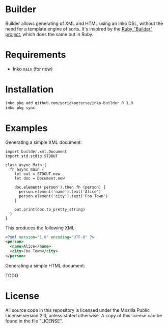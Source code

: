 # Builder

Builder allows generating of XML and HTML using an Inko DSL, without the need
for a template engine of sorts. It's inspired by the [Ruby "Builder"
project](https://github.com/tenderlove/builder), which does the same but in
Ruby.

# Requirements

- Inko `main` (for now)

# Installation

```bash
inko pkg add github.com/yorickpeterse/inko-builder 0.1.0
inko pkg sync
```

# Examples

Generating a simple XML document:

```inko
import builder.xml.Document
import std.stdio.STDOUT

class async Main {
  fn async main {
    let out = STDOUT.new
    let doc = Document.new

    doc.element('person').then fn (person) {
      person.element('name').text('Alice')
      person.element('city').text('Foo Town')
    }

    out.print(doc.to_pretty_string)
  }
}
```

This produces the following XML:

```xml
<?xml version="1.0" encoding="UTF-8" ?>
<person>
  <name>Alice</name>
  <city>Foo Town</city>
</person>
```

Generating a simple HTML document:

TODO

# License

All source code in this repository is licensed under the Mozilla Public License
version 2.0, unless stated otherwise. A copy of this license can be found in the
file "LICENSE".
